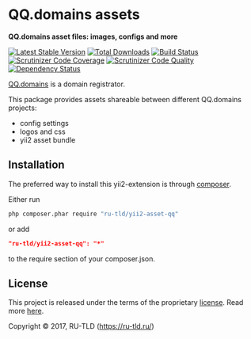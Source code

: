 # QQ.domains assets

**QQ.domains asset files: images, configs and more**

[![Latest Stable Version](https://poser.pugx.org/ru-tld/yii2-asset-qq/v/stable)](https://packagist.org/packages/ru-tld/yii2-asset-qq)
[![Total Downloads](https://poser.pugx.org/ru-tld/yii2-asset-qq/downloads)](https://packagist.org/packages/ru-tld/yii2-asset-qq)
[![Build Status](https://img.shields.io/travis/ru-tld/yii2-asset-qq.svg)](https://travis-ci.org/ru-tld/yii2-asset-qq)
[![Scrutinizer Code Coverage](https://img.shields.io/scrutinizer/coverage/g/ru-tld/yii2-asset-qq.svg)](https://scrutinizer-ci.com/g/ru-tld/yii2-asset-qq/)
[![Scrutinizer Code Quality](https://img.shields.io/scrutinizer/g/ru-tld/yii2-asset-qq.svg)](https://scrutinizer-ci.com/g/ru-tld/yii2-asset-qq/)
[![Dependency Status](https://www.versioneye.com/php/ru-tld:yii2-asset-qq/dev-master/badge.svg)](https://www.versioneye.com/php/ru-tld:yii2-asset-qq/dev-master)

[QQ.domains](https://qq.domains/) is a domain registrator.

This package provides assets shareable between different QQ.domains projects:

- config settings
- logos and css
- yii2 asset bundle

## Installation

The preferred way to install this yii2-extension is through [composer](http://getcomposer.org/download/).

Either run

```sh
php composer.phar require "ru-tld/yii2-asset-qq"
```

or add

```json
"ru-tld/yii2-asset-qq": "*"
```

to the require section of your composer.json.

## License

This project is released under the terms of the proprietary [license](LICENSE).
Read more [here](https://en.wikipedia.org/wiki/Proprietary_software).

Copyright © 2017, RU-TLD (https://ru-tld.ru/)
